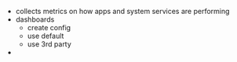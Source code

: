 - collects metrics on how apps and system services are performing
- dashboards
	- create config
	- use default
	- use 3rd party
-